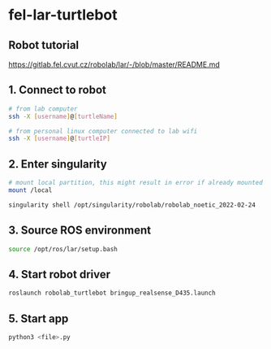 # fel-lar-turtlebot


## Robot tutorial
https://gitlab.fel.cvut.cz/robolab/lar/-/blob/master/README.md

## 1. Connect to robot

```sh
# from lab computer
ssh -X [username]@[turtleName]

# from personal linux computer connected to lab wifi
ssh -X [username]@[turtleIP]
```

## 2. Enter singularity

```sh
# mount local partition, this might result in error if already mounted
mount /local

singularity shell /opt/singularity/robolab/robolab_noetic_2022-02-24
```

## 3. Source ROS environment

```sh
source /opt/ros/lar/setup.bash
```

## 4. Start robot driver

```sh
roslaunch robolab_turtlebot bringup_realsense_D435.launch
````


## 5. Start app

```sh
python3 <file>.py
```
